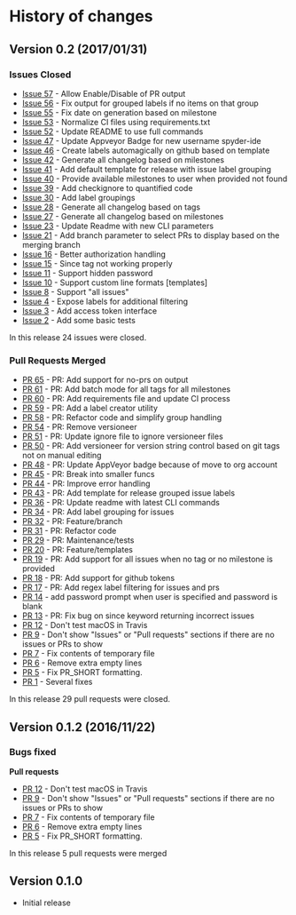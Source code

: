 # History of changes

## Version 0.2 (2017/01/31)

### Issues Closed

* [Issue 57](https://github.com/spyder-ide/loghub/issues/57) - Allow Enable/Disable of PR output
* [Issue 56](https://github.com/spyder-ide/loghub/issues/56) - Fix output for grouped labels if no items on that group
* [Issue 55](https://github.com/spyder-ide/loghub/issues/55) - Fix date on generation based on milestone
* [Issue 53](https://github.com/spyder-ide/loghub/issues/53) - Normalize CI files using requirements.txt
* [Issue 52](https://github.com/spyder-ide/loghub/issues/52) - Update README to use full commands
* [Issue 47](https://github.com/spyder-ide/loghub/issues/47) - Update Appveyor Badge for new username spyder-ide
* [Issue 46](https://github.com/spyder-ide/loghub/issues/46) - Create labels automagically on github based on template
* [Issue 42](https://github.com/spyder-ide/loghub/issues/42) - Generate all changelog based on milestones
* [Issue 41](https://github.com/spyder-ide/loghub/issues/41) - Add default template for release with issue label grouping
* [Issue 40](https://github.com/spyder-ide/loghub/issues/40) - Provide available milestones to user when provided not found
* [Issue 39](https://github.com/spyder-ide/loghub/issues/39) - Add checkignore to quantified code
* [Issue 30](https://github.com/spyder-ide/loghub/issues/30) - Add label groupings
* [Issue 28](https://github.com/spyder-ide/loghub/issues/28) - Generate all changelog based on tags
* [Issue 27](https://github.com/spyder-ide/loghub/issues/27) - Generate all changelog based on milestones
* [Issue 23](https://github.com/spyder-ide/loghub/issues/23) - Update Readme with new CLI parameters
* [Issue 21](https://github.com/spyder-ide/loghub/issues/21) - Add branch parameter to select PRs to display based on the merging branch
* [Issue 16](https://github.com/spyder-ide/loghub/issues/16) - Better authorization handling 
* [Issue 15](https://github.com/spyder-ide/loghub/issues/15) - Since tag not working properly
* [Issue 11](https://github.com/spyder-ide/loghub/issues/11) - Support hidden password
* [Issue 10](https://github.com/spyder-ide/loghub/issues/10) - Support custom line formats [templates]
* [Issue 8](https://github.com/spyder-ide/loghub/issues/8) - Support "all issues" 
* [Issue 4](https://github.com/spyder-ide/loghub/issues/4) - Expose labels for additional filtering
* [Issue 3](https://github.com/spyder-ide/loghub/issues/3) - Add access token interface
* [Issue 2](https://github.com/spyder-ide/loghub/issues/2) - Add some basic tests

In this release 24 issues were closed.

### Pull Requests Merged

* [PR 65](https://github.com/spyder-ide/loghub/pull/65) - PR: Add support for no-prs on output
* [PR 61](https://github.com/spyder-ide/loghub/pull/61) - PR: Add batch mode for all tags for all milestones
* [PR 60](https://github.com/spyder-ide/loghub/pull/60) - PR: Add requirements file and update CI process
* [PR 59](https://github.com/spyder-ide/loghub/pull/59) - PR: Add a label creator utility
* [PR 58](https://github.com/spyder-ide/loghub/pull/58) - PR: Refactor code and simplify group handling
* [PR 54](https://github.com/spyder-ide/loghub/pull/54) - PR: Remove versioneer
* [PR 51](https://github.com/spyder-ide/loghub/pull/51) - PR: Update ignore file to ignore versioneer files
* [PR 50](https://github.com/spyder-ide/loghub/pull/50) - PR: Add versioneer for version string control based on git tags not on manual editing
* [PR 48](https://github.com/spyder-ide/loghub/pull/48) - PR: Update AppVeyor badge because of move to org account
* [PR 45](https://github.com/spyder-ide/loghub/pull/45) - PR: Break into smaller funcs
* [PR 44](https://github.com/spyder-ide/loghub/pull/44) - PR: Improve error handling
* [PR 43](https://github.com/spyder-ide/loghub/pull/43) - PR: Add template for release grouped issue labels
* [PR 36](https://github.com/spyder-ide/loghub/pull/36) - PR: Update readme with latest CLI commands
* [PR 34](https://github.com/spyder-ide/loghub/pull/34) - PR: Add label grouping for issues 
* [PR 32](https://github.com/spyder-ide/loghub/pull/32) - PR: Feature/branch
* [PR 31](https://github.com/spyder-ide/loghub/pull/31) - PR: Refactor code
* [PR 29](https://github.com/spyder-ide/loghub/pull/29) - PR: Maintenance/tests
* [PR 20](https://github.com/spyder-ide/loghub/pull/20) - PR: Feature/templates
* [PR 19](https://github.com/spyder-ide/loghub/pull/19) - PR: Add support for all issues when no tag or no milestone is provided
* [PR 18](https://github.com/spyder-ide/loghub/pull/18) - PR: Add support for github tokens
* [PR 17](https://github.com/spyder-ide/loghub/pull/17) - PR: Add regex label filtering for issues and prs
* [PR 14](https://github.com/spyder-ide/loghub/pull/14) - add password prompt when user is specified and password is blank
* [PR 13](https://github.com/spyder-ide/loghub/pull/13) - PR: Fix bug on since keyword returning incorrect issues
* [PR 12](https://github.com/spyder-ide/loghub/pull/12) - Don't test macOS in Travis
* [PR 9](https://github.com/spyder-ide/loghub/pull/9) - Don't show "Issues" or "Pull requests" sections if there are no issues or PRs to show
* [PR 7](https://github.com/spyder-ide/loghub/pull/7) - Fix contents of temporary file
* [PR 6](https://github.com/spyder-ide/loghub/pull/6) - Remove extra empty lines
* [PR 5](https://github.com/spyder-ide/loghub/pull/5) - Fix PR_SHORT formatting.
* [PR 1](https://github.com/spyder-ide/loghub/pull/1) - Several fixes

In this release 29 pull requests were closed.

## Version 0.1.2 (2016/11/22)

### Bugs fixed

**Pull requests**

* [PR 12](https://github.com/spyder-ide/loghub/pull/12) - Don't test macOS in Travis
* [PR 9](https://github.com/spyder-ide/loghub/pull/9) - Don't show "Issues" or "Pull requests" sections if there are no issues or PRs to show
* [PR 7](https://github.com/spyder-ide/loghub/pull/7) - Fix contents of temporary file
* [PR 6](https://github.com/spyder-ide/loghub/pull/6) - Remove extra empty lines
* [PR 5](https://github.com/spyder-ide/loghub/pull/5) - Fix PR_SHORT formatting.

In this release 5 pull requests were merged

## Version 0.1.0

* Initial release
